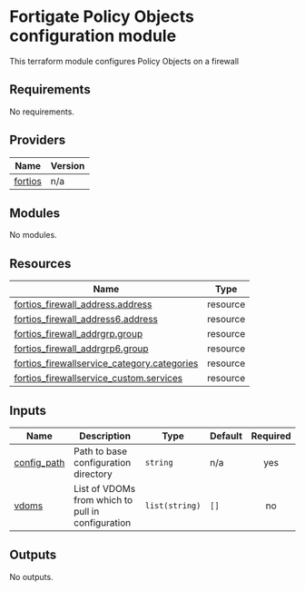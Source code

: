 <!-- BEGIN_TF_DOCS -->
# Fortigate Policy Objects configuration module

This terraform module configures Policy Objects on a firewall

## Requirements

No requirements.

## Providers

| Name | Version |
|------|---------|
| <a name="provider_fortios"></a> [fortios](#provider\_fortios) | n/a |

## Modules

No modules.

## Resources

| Name | Type |
|------|------|
| [fortios_firewall_address.address](https://registry.terraform.io/providers/fortinetdev/fortios/latest/docs/resources/firewall_address) | resource |
| [fortios_firewall_address6.address](https://registry.terraform.io/providers/fortinetdev/fortios/latest/docs/resources/firewall_address6) | resource |
| [fortios_firewall_addrgrp.group](https://registry.terraform.io/providers/fortinetdev/fortios/latest/docs/resources/firewall_addrgrp) | resource |
| [fortios_firewall_addrgrp6.group](https://registry.terraform.io/providers/fortinetdev/fortios/latest/docs/resources/firewall_addrgrp6) | resource |
| [fortios_firewallservice_category.categories](https://registry.terraform.io/providers/fortinetdev/fortios/latest/docs/resources/firewallservice_category) | resource |
| [fortios_firewallservice_custom.services](https://registry.terraform.io/providers/fortinetdev/fortios/latest/docs/resources/firewallservice_custom) | resource |

## Inputs

| Name | Description | Type | Default | Required |
|------|-------------|------|---------|:--------:|
| <a name="input_config_path"></a> [config\_path](#input\_config\_path) | Path to base configuration directory | `string` | n/a | yes |
| <a name="input_vdoms"></a> [vdoms](#input\_vdoms) | List of VDOMs from which to pull in configuration | `list(string)` | `[]` | no |

## Outputs

No outputs.
<!-- END_TF_DOCS -->